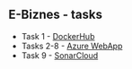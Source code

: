 ## E-Biznes - tasks
* Task 1    - [DockerHub](https://hub.docker.com/repository/docker/skellen/ebiznes)
* Tasks 2-8 - [Azure WebApp](https://e-biznes-shop-oauth.azurewebsites.net/)
* Task 9    - [SonarCloud](https://sonarcloud.io/summary/overall?id=jakub-cholewa_eb-shop) 